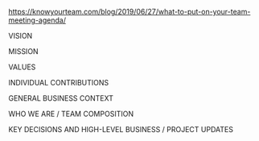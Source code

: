 https://knowyourteam.com/blog/2019/06/27/what-to-put-on-your-team-meeting-agenda/

VISION

MISSION

VALUES

INDIVIDUAL CONTRIBUTIONS

GENERAL BUSINESS CONTEXT

WHO WE ARE / TEAM COMPOSITION

KEY DECISIONS AND HIGH-LEVEL BUSINESS / PROJECT UPDATES
